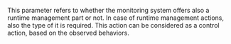 This parameter refers to whether the monitoring system offers also a runtime management part or not. In case of runtime management actions, also the type of it is required. This action can be considered as a control action, based on the observed behaviors.
